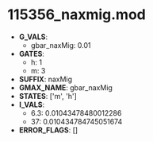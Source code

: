 # 115356_naxmig.mod

- **G_VALS**:
  - gbar_naxMig: 0.01
- **GATES**:
  - h: 1
  - m: 3
- **SUFFIX**: naxMig
- **GMAX_NAME**: gbar_naxMig
- **STATES**: ['m', 'h']
- **I_VALS**:
  - 6.3: 0.01043478480012286
  - 37: 0.010434784745051674
- **ERROR_FLAGS**: []
